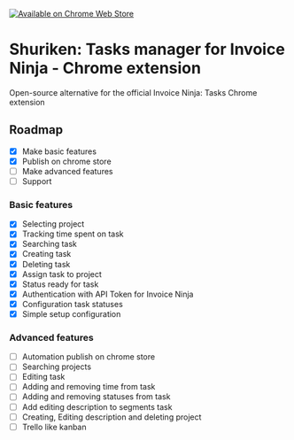 [![Available on Chrome Web Store](https://storage.googleapis.com/web-dev-uploads/image/WlD8wC6g8khYWPJUsQceQkhXSlv1/tbyBjqi7Zu733AAKA5n4.png)](https://chromewebstore.google.com/detail/shuriken-tasks-manager-fo/mhebmjhmfpinkgpmfklckaphadljbpcp)

# Shuriken: Tasks manager for Invoice Ninja - Chrome extension

Open-source alternative for the official Invoice Ninja: Tasks Chrome extension

## Roadmap

- [x] Make basic features
- [x] Publish on chrome store
- [ ] Make advanced features
- [ ] Support

### Basic features

- [X] Selecting project
- [X] Tracking time spent on task
- [x] Searching task
- [x] Creating task
- [x] Deleting task
- [x] Assign task to project
- [x] Status ready for task
- [x] Authentication with API Token for Invoice Ninja
- [X] Configuration task statuses
- [X] Simple setup configuration

### Advanced features

- [ ] Automation publish on chrome store
- [ ] Searching projects
- [ ] Editing task
- [ ] Adding and removing time from task
- [ ] Adding and removing statuses from task
- [ ] Add editing description to segments task
- [ ] Creating, Editing description and deleting project
- [ ] Trello like kanban
